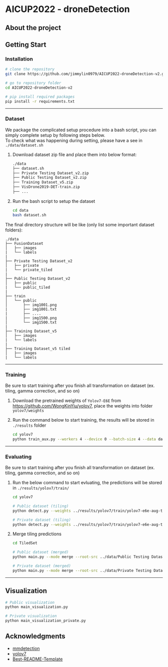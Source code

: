 # AICUP2022 - droneDetection

## About the project

## Getting Start

### Installation

```bash
# clone the repository
git clone https://github.com/jimmylin0979/AICUP2022-droneDetection-v2.git

# go to repository folder
cd AICUP2022-droneDetection-v2

# pip install required packages
pip install -r requirements.txt
```
---

### Dataset

We package the complicated setup procedure into a bash script, you can simply complete setup by following steps below.  
To check what was happening during setting, please have a see in `./data/dataset.sh` 

1. Download dataset zip file and place them into below format:

    ```bash
    ./data
    ├── dataset.sh
    ├── Private Testing Dataset_v2.zip
    ├── Public Testing Dataset_v2.zip
    ├── Training Dataset_v5.zip
    ├── VisDrone2019-DET-train.zip
    ├── ...

    ```
2. Run the bash script to setup the dataset

    ```bash
    cd data
    bash dataset.sh
    ```

The final directory structure will be like (only list some important dataset folders):

```
./data
├── FusionDataset
│   ├── images
|   └── labels
|
├── Private Testing Dataset_v2
│   ├── private
|   └── private_tiled
|
├── Public Testing Dataset_v2
│   ├── public
|   └── public_tiled
|
├── train
│   └── public
│       ├── img1001.png
|       ├── img1001.txt
|       ├── ....
|       ├── img1500.png
│       └── img1500.txt
|
├── Training Dataset_v5
│   ├── images
|   └── labels
|
├── Training Dataset_v5 tiled
│   ├── images
|   └── labels

```

<!-- Second, run the command below to transform the dataset

```bash
# 1. Convert dataset format into YOLOv5Dataset
cd data
python helper_splitDataset_yolov5.py --root-src './Training Dataset_v5' --root-dst './Training Dataset_v5'

# 2. Tiling
cd ../TiledSet
python main.py --mode tile --root-src train_yolo_train --root-dst train_yolo_train

# 3. Take gamma correction on the dataset
``` -->

---

### Training

Be sure to start training after you finish all transformation on dataset (ex. tiling, gamma correction, and so on)

1. Download the pretrained weights of `Yolov7-E6E` from https://github.com/WongKinYiu/yolov7,
    place the weights into folder `yolov7/weights`

2. Run the command below to start training, the results will be stored in `./results` folder
    ```bash
    cd yolov7
    python train_aux.py --workers 4 --device 0 --batch-size 4 --data data/fusionDataset.yaml --img 1280 1280 --cfg cfg/training/yolov7-e6e.yaml --weights weights/yolov7-e6e.pt --name yolov7-e6e-aug-tile-fusion --hyp data/hyp.scratch.custom.yaml --label-smoothing 0.1
    ```

---

### Evaluating

Be sure to start training after you finish all transformation on dataset (ex. tiling, gamma correction, and so on)

1. Run the below command to start evluating, the predictions will be stored in `./results/yolov7/train/`
    ```bash
    cd yolov7

    # Public dataset (tiling)
    python detect.py --weights ../results/yolov7/train/yolov7-e6e-aug-tile-fusion/weights/best.pt --source ../data/Public\ Testing\ Dataset_v2/public_tiled/data/ --img-size 1280 --conf-thres 0.4 --device 0 --save-txt --save-conf --nosave --augment --name yolov7-e6e-aug-tile-fusion-public

    # Private dataset (tiling)
    python detect.py --weights ../results/yolov7/train/yolov7-e6e-aug-tile-fusion/weights/best.pt --source ../data/Public\ Testing\ Dataset_v2/public_tiled/data/ --img-size 1280 --conf-thres 0.4 --device 0 --save-txt --save-conf --nosave --augment --name yolov7-e6e-aug-tile-fusion-private
    ```

2. Merge tiling predictions
    ```bash
    cd TiledSet

    # Public dataset (merged)
    python main.py --mode merge --root-src ../data/Public Testing Dataset_v2/private --root-dst ../results/yolov7/detect/yolov7-e6e-aug-tile-fusion-public/prediction_tile.csv

    # Private dataset (merged)
    python main.py --mode merge --root-src ../data/Private Testing Dataset_v2/private --root-dst ../results/yolov7/detect/yolov7-e6e-aug-tile-fusion-private/prediction_tile.csv
    ```
---

## Visualization

```bash
# Public visualization
python main_visualization.py

# Private visualization
python main_visualization_private.py
```

## Acknowledgments

* [mmdetection](https://github.com/open-mmlab/mmdetection)
* [yolov7](https://github.com/WongKinYiu/yolov7)
* [Best-README-Template](https://github.com/othneildrew/Best-README-Template)